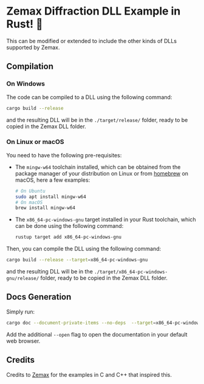# Zemax Diffraction DLL Example in Rust! 🦀

This can be modified or extended to include the other kinds of DLLs supported by Zemax.

## Compilation

### On Windows

The code can be compiled to a DLL using the following command:

```sh
cargo build --release
```

and the resulting DLL will be in the `./target/release/` folder, ready to be copied in the Zemax DLL folder.

### On Linux or macOS

You need to have the following pre-requisites:

- The `mingw-w64` toolchain installed, which can be obtained from the package manager of your distribution on Linux or from [homebrew](https://brew.sh/) on macOS, here a few examples:

  ```sh
  # On Ubuntu
  sudo apt install mingw-w64
  # On macOS
  brew install mingw-w64
  ```

- The `x86_64-pc-windows-gnu` target installed in your Rust toolchain, which can be done using the following command:

  ```sh
  rustup target add x86_64-pc-windows-gnu
  ```

Then, you can compile the DLL using the following command:

```sh
cargo build --release --target=x86_64-pc-windows-gnu
```

and the resulting DLL will be in the `./target/x86_64-pc-windows-gnu/release/` folder, ready to be copied in the Zemax DLL folder.

## Docs Generation

Simply run:

```sh
cargo doc --document-private-items --no-deps  --target=x86_64-pc-windows-gnu
```

Add the additional `--open` flag to open the documentation in your default web browser.

## Credits

Credits to [Zemax](https://www.ansys.com/products/optics/ansys-zemax-opticstudio) for the examples in C and C++ that inspired this.
